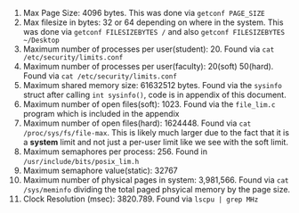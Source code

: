 1. Max Page Size: 4096 bytes. This was done via `getconf PAGE_SIZE`
2. Max filesize in bytes: 32 or 64 depending on where in the system. This was done via `getconf FILESIZEBYTES /` and also `getconf FILESIZEBYTES ~/Desktop`
3. Maximum number of processes per user(student): 20. Found via `cat /etc/security/limits.conf`
4. Maximum number of processes per user(faculty): 20(soft) 50(hard). Found via `cat /etc/security/limits.conf`
5. Maximum shared memory size: 61632512 bytes. Found via the `sysinfo` struct after calling `int sysinfo()`, code is in appendix of this document.
6. Maximum number of open files(soft): 1023. Found via the `file_lim.c` program which is included in the appendix
7. Maximum number of open files(hard): 1624448. Found via `cat /proc/sys/fs/file-max`. This is likely much larger due to the fact that it is a **system** limit and not just a per-user limit like we see with the soft limit.
8. Maximum semaphores per process: 256. Found in `/usr/include/bits/posix_lim.h`
9. Maximum semaphore value(static): 32767
10. Maximum number of physical pages in system: 3,981,566. Found via `cat /sys/meminfo` dividing the total paged phsyical memory by the page size.
11. Clock Resolution (msec): 3820.789. Found via `lscpu | grep MHz`
